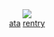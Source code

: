 <div align="center">

<br><br>![](https://komarev.com/ghpvc/?username=afterpain&label=+𑄝+&color=6A73AE&style=plastic&base=2301100295002)
<br> <a href="https://bl8m.atabook.org/" target="_blank">ata</a> <a href="https://rentry.org/shalom-" target="_blank">rentry</a>
